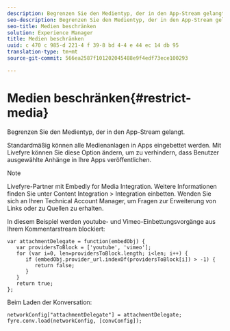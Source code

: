 ```yaml
---
description: Begrenzen Sie den Medientyp, der in den App-Stream gelangt.
seo-description: Begrenzen Sie den Medientyp, der in den App-Stream gelangt.
seo-title: Medien beschränken
solution: Experience Manager
title: Medien beschränken
uuid: c 470 c 985-d 221-4 f 39-8 bd 4-4 e 44 ec 14 db 95
translation-type: tm+mt
source-git-commit: 566ea2587f101202045488e9f4edf73ece100293

---
```



# Medien beschränken{#restrict-media}

Begrenzen Sie den Medientyp, der in den App-Stream gelangt.

Standardmäßig können alle Medienanlagen in Apps eingebettet werden. Mit Livefyre können Sie diese Option ändern, um zu verhindern, dass Benutzer ausgewählte Anhänge in Ihre Apps veröffentlichen.

>[!NOTE]
>
>Livefyre-Partner mit Embedly for Media Integration. Weitere Informationen finden Sie unter Content Integration > Integration einbetten. Wenden Sie sich an Ihren Technical Account Manager, um Fragen zur Erweiterung von Links oder zu Quellen zu erhalten.

In diesem Beispiel werden youtube- und Vimeo-Einbettungsvorgänge aus Ihrem Kommentarstream blockiert:

```
var attachmentDelegate = function(embedObj) { 
   var providersToBlock = ['youtube', 'vimeo']; 
   for (var i=0, len=providersToBlock.length; i<len; i++) { 
      if (embedObj.provider_url.indexOf(providersToBlock[i]) > -1) { 
         return false; 
      } 
   } 
   return true; 
};
```

Beim Laden der Konversation:

```
networkConfig["attachmentDelegate"] = attachmentDelegate; 
fyre.conv.load(networkConfig, [convConfig]);
```

